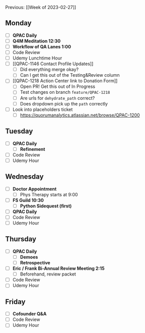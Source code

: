 Previous: [[Week of 2023-02-27]]

## Monday
- [ ] **QPAC Daily**
- [ ] **Q4M Meditation 12:30**
- [ ] **Workflow of QA Lanes 1:00**
- [ ] Code Review
- [ ] Udemy Lunchtime Hour
- [ ] [[QPAC-1146 Contact Profile Updates]]
	- [ ] Did everything merge okay?
	- [ ] Can I get this out of the Testing&Review column
- [ ] [[QPAC-1218 Action Center link to Donation Form]]
	- [ ] Open PR! Get this out of In Progress
	- [ ] Test changes on branch `feature/QPAC-1218`
	- [ ] Are urls for `dehydrate_path` correct?
	- [ ] Does dropdown pick up the `path` correctly
- [ ] Look into placeholders ticket
	- [ ] https://quorumanalytics.atlassian.net/browse/QPAC-1200

## Tuesday
- [ ] **QPAC Daily**
	- [ ] **Refinement**
- [ ] Code Review
- [ ] Udemy Hour

## Wednesday
- [ ] **Doctor Appointment**
	- [ ] Phys Therapy starts at 9:00
- [ ] **FS Guild 10:30**
	- [ ] **Python Sidequest (first)**
- [ ] **QPAC Daily**
- [ ] Code Review
- [ ] Udemy Hour

## Thursday
- [ ] **QPAC Daily**
	- [ ] **Demoes**
	- [ ] **Retrospective**
- [ ] **Eric / Frank Bi-Annual Review Meeting 2:15**
	- [ ] Beforehand, review packet
- [ ] Code Review
- [ ] Udemy Hour

## Friday
- [ ] **Cofounder Q&A**
- [ ] Code Review
- [ ] Udemy Hour